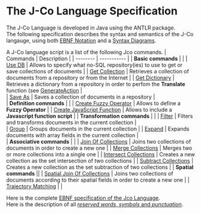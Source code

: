 # The J-Co Language Specification

The J-Co Language is developed in Java using the ANTLR package.  
The following specification describes the syntax and semantics of the J-Co langauge, 
using both [EBNF Notation](https://en.wikipedia.org/wiki/Extended_Backus%E2%80%93Naur_form) 
and a [Syntax Diagrams](https://en.wikipedia.org/wiki/Syntax_diagram). 

A J-Co language script is a list of the following Jco commands.
| Commands | Description |
| -------- | ----------- | 
| **Basic commands** | |
| [Use DB](/languageSpecification//useDb.md) | Allows to specify what no-SQL repository(ies) to use to get or save collections of documents   |
| [Get Collection](/languageSpecification/getCollection.md) | Retrieves a collection of documents from a repository or from the Internet   | 
| [Get Dictionary](/languageSpecification/getDictionary.md) | Retrieves a dictionary from a repository in order to perfom the **Translate** function (see [GenerateAction](/languageSpecification/generateAction.md)   | 							
| [Save As](/languageSpecification/saveAs.md) | Saves a collection of documents in a repository    |  
| **Definition commands** | |
|	[Create Fuzzy Operator](/languageSpecification/createFuzzyOperator.md) | Allows to define a **Fuzzy Operator**    |
| [Create JavaScript Function](/languageSpecification/createJavaScriptFunction.md) |  Allows to include a **Javascript function script**    |
| **Transformation commands** | |
| [Filter](/languageSpecification/filter.md) | Filters and transforms documents in the current collection |  
| [Group](/languageSpecification/group.md) |   Groups documents in the current collection    |
| [Expand](/languageSpecification/expand.md) |  Expands documents with array fields in the current collection       |  
| **Associative commands** | | 
| [Join Of Collections](/languageSpecification/joinOfCollections.md) |  Joins two collections of documents in order to create a new one   |
| [Merge Collections](/languageSpecification/mergeCollections.md) | Merges two or more collections into a single one    | 
| [Intersect Collections](/languageSpecification/intersectCollections.md) | Creates a new collection as the set intersection of two collections   |
| [Subtract Collections](/languageSpecification/subtractCollections.md) | Creates a new collection as the set subtraction of two collections    | 
| **Spatial commands** ||
| [Spatial Join Of Collections](/languageSpecification/spatialJoin.md) | Joins two collections of documents according to their spatial fields in order to create a new one    |
| [Trajectory Matching](/languageSpecification/trajectoryMatching.md) |     |  

Here is the complete [EBNF specification of the Jco Language](/languageSpecification/GecoLanguage.bnf).  
Here is the description of all [_reserved words_, _symbols_ and _punctuation_](/languageSpecification/tokenList.md).
